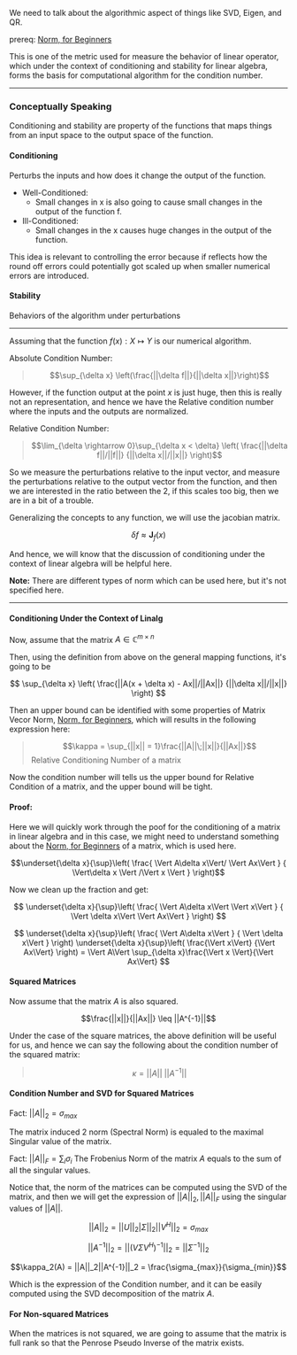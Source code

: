We need to talk about the algorithmic aspect of things like SVD, Eigen, and QR. 

prereq: [Norm, for Beginners](Matrix%20Theory/Norm,%20for%20Beginners.md)

This is one of the metric used for measure the behavior of linear operator, which under the context of conditioning and stability for linear algebra, forms the basis for computational algorithm for the condition number. 

---
### **Conceptually Speaking**
Conditioning and stability are property of the functions that maps things from an input space to the output space of the function. 

#### **Conditioning**
 Perturbs the inputs and how does it change the output of the function. 
 * Well-Conditioned: 
   * Small changes in x is also going to cause small changes in the output of the function f. 
 * Ill-Conditioned: 
 	* Small changes in the x causes huge changes in the output of the function. 

This idea is relevant to controlling the error because if reflects how the round off errors could potentially got scaled up when smaller numerical errors are introduced. 
#### **Stability**
 Behaviors of the algorithm under perturbations 

 
 ---
 Assuming that the function $f(x): X \mapsto Y$ is our numerical algorithm. 
 
 Absolute Condition Number: 
 
 > $$\sup_{\delta x} \left(\frac{||\delta f||}{||\delta x||}\right)$$

However, if the function output at the point $x$ is just huge, then this is really not an representation, and hence we have the Relative condition number where the inputs and the outputs are normalized. 
 
 Relative Condition Number: 
 
 > $$\lim_{\delta \rightarrow 0}\sup_{\delta x < \delta} \left( 
 > \frac{||\delta f||/||f||}
 > {||\delta x||/||x||}
 > \right)$$

So we measure the perturbations relative to the input vector, and measure the perturbations relative to the output vector from the function, and then we are interested in the ratio between the 2, if this scales too big, then we are in a bit of a trouble. 

Generalizing the concepts to any function, we will use the jacobian matrix. 

$$\delta f \approx \textbf{J}_f(x) $$

And hence, we will know that the discussion of conditioning under the context of linear algebra will be helpful here. 

**Note:**
There are different types of norm which can be used here, but it's not specified here. 

 ---
#### Conditioning Under the Context of Linalg

Now, assume that the matrix $A\in \mathbb{C}^{m\times n}$

Then, using the definition from above on the general mapping functions, it's going to be 

$$
\sup_{\delta x}
\left(
	\frac{||A(x + \delta x) - Ax||/||Ax||}
	{||\delta x||/||x||}
\right)
$$

Then an upper bound can be identified with some properties of Matrix Vecor Norm, [Norm, for Beginners](Matrix%20Theory/Norm,%20for%20Beginners.md), which will results in the following expression here: 

> $$\kappa = \sup_{||x|| = 1}\frac{||A||\;||x||}{||Ax||}$$
Relative Conditioning Number of a matrix

Now the condition number will tells us the upper bound for Relative Condition of a matrix, and the upper bound will be tight. 

#### **Proof:** 

Here we will quickly work through the poof for the conditioning of a matrix in linear algebra and in this case, we might need to understand something about the [Norm, for Beginners](Matrix%20Theory/Norm,%20for%20Beginners.md) of a matrix, which is used here. 

$$\underset{\delta x}{\sup}\left(
\frac{
	\Vert A\delta x\Vert/ \Vert Ax\Vert 
	}
	{
	\Vert\delta x \Vert /\Vert x \Vert 
	}
\right)$$

Now we clean up the fraction and get: 

$$
\underset{\delta x}{\sup}\left(
\frac{
		\Vert A\delta x\Vert \Vert x\Vert
	}
	{
		\Vert \delta x\Vert  \Vert Ax\Vert 
	}
\right)
$$

$$
\underset{\delta x}{\sup}\left(
\frac{
		\Vert A\delta x\Vert 
	}
	{
		\Vert \delta x\Vert
	}
\right)
\underset{\delta x}{\sup}\left(
	\frac{\Vert x\Vert}
	{\Vert Ax\Vert}
\right)
= \Vert A\Vert \sup_{\delta x}\frac{\Vert x \Vert}{\Vert Ax\Vert} 
$$


#### Squared Matrices
Now assume that the matrix $A$ is also squared. 

$$\frac{||x||}{||Ax||} \leq ||A^{-1}||$$

Under the case of the square matrices, the above definition will be useful for us, and hence we can say the following about the condition number of the squared matrix: 

> $$\kappa = ||A||\;||A^{-1}||$$

#### Condition Number and SVD for Squared Matrices

Fact: $||A||_2 = \sigma_{max}$

The matrix induced 2 norm (Spectral Norm) is equaled to the maximal Singular value of the matrix. 

Fact: $||A||_F = \sum_{i} \sigma_i$
The Frobenius Norm of the matrix $A$ equals to the sum of all the singular values. 

Notice that, the norm of the matrices can be computed using the SVD of the matrix, and then we will get the expression of $||A||_2, ||A||_F$ using the singular values of $||A||$. 

$$||A||_2 =||U||_2|\Sigma||_2||V^H||_2 = \sigma_{max}$$

$$||A^{-1}||_2 = ||(V\Sigma V^H)^{-1}||_2 = ||\Sigma^{-1}||_2$$

$$\kappa_2(A) = ||A||_2||A^{-1}||_2 = \frac{\sigma_{max}}{\sigma_{min}}$$


Which is the expression of the Condition number, and it can be easily computed using the SVD decomposition of the matrix $A$. 

#### For Non-squared Matrices

When the matrices is not squared, we are going to assume that the matrix is full rank so that the Penrose Pseudo Inverse of the matrix exists. 